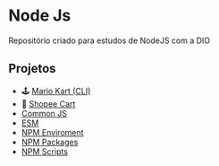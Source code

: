 # Node Js
Repositório criado para estudos de NodeJS com a DIO

## Projetos
- 🕹️ [Mario Kart (CLI)](https://github.com/cstaslva/nodejs/tree/main/martio-kart-cli)
- 🛒 [Shopee Cart](https://github.com/cstaslva/nodejs/tree/main/shopee-cart)
- [Common JS](https://github.com/cstaslva/nodejs/tree/main/commonjs-modules)
- [ESM](https://github.com/cstaslva/nodejs/tree/main/esm)
- [NPM Enviroment](https://github.com/cstaslva/nodejs/tree/main/npm-enviroment)
- [NPM Packages](https://github.com/cstaslva/nodejs/tree/main/npm-packages)
- [NPM Scripts](https://github.com/cstaslva/nodejs/tree/main/npm-scripts)
